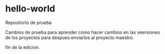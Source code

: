 # hello-world
Repositorio de prueba

Cambios de prueba para aprender como hacer cambios en las veersiones de los proyectos para despues enviarlos al proyecto maestro.

fin de la edicion.
